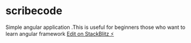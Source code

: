 # scribecode
Simple angular application .This is useful for beginners those who want to learn angular framework
[Edit on StackBlitz ⚡️](https://stackblitz.com/edit/scribecode)
